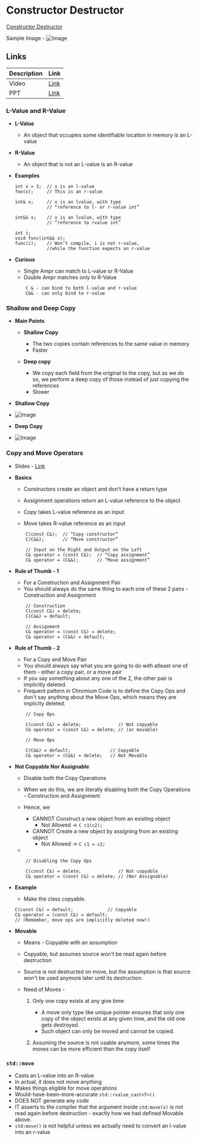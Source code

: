 # Constructor Destructor

[Constructor Destructor](./docs/Constructor%20Destructor.pdf)

Sample Image - ![Image](https://drive.google.com/uc?id=)

## Links

| Description | Link                                                                                                                                                              |
| ----------- | ----------------------------------------------------------------------------------------------------------------------------------------------------------------- |
| Video       | [Link](https://www.youtube.com/watch?v=ZoMkfOK-xKM )                                                                                                              |
| PPT         | [Link](https://docs.google.com/presentation/d/1aW5UvMqr7nIeWDMVlXh0It4pit8MBMlwfp1OcgwH9Zg/edit?resourcekey=0-w-NXIU6M8dxTngKHJxPOgw#slide=id.gd01c13137e_0_202 ) |
  

### L-Value and R-Value

*   **L-Value**
    *   An object that occupies some identifiable location in memory is an L-value
  
*   **R-Value**
    *   An object that is not an L-value is an R-value

*   **Examples**

    ```
    int x = 3;  // x is an l-value
    foo(x);     // This is an r-value

    int& x;     // x is an lvalue, with type
                // “reference to l- or r-value int”

    int&& x;    // x is an lvalue, with type
                // “reference to rvalue int”

    int i;
    void func(int&& x);
    func(i);    // Won’t compile, i is not r-value, 
                //while the function expects an r-value
    ```

*   **Curious**
  
    *   Single Ampr can match to L-value or R-Value
    *   Double Ampr matches only to R-Value
  
    ```
        C & - can bind to both l-value and r-value
        C&& - can only bind to r-value
    ```

### Shallow and Deep Copy

*   **Main Points**

    *   **Shallow Copy**
        *   The two copies contain references to the same value in memory
        *   Faster
  
    *   **Deep copy**
        *   We copy each field from the original to the copy, but as we do so, we perform a deep copy of those instead of just copying the references
        *   Slower

*   **Shallow Copy**
*   ![Image](https://drive.google.com/uc?id=1Yg5QfEG_MX7TxkphsSORP68goeTn4wmK)

*   **Deep Copy**
*   ![Image](https://drive.google.com/uc?id=1jZxRBJJ4DUq_0BIXnQ0i-FAzSWuZzt0a)


### Copy and Move Operators

* Slides -  [Link](https://docs.google.com/presentation/d/1aW5UvMqr7nIeWDMVlXh0It4pit8MBMlwfp1OcgwH9Zg/edit?resourcekey=0-w-NXIU6M8dxTngKHJxPOgw#slide=id.gd01c13137e_2_38)

*  **Basics** 

    *   Constructors create an object and don't have a return type
    *   Assignment operations return an L-value reference to the object
  
    *   Copy takes L-value reference as an input
    *   Move takes R-value reference as an input

  
    ```
        C(const C&);  // “Copy constructor”
        C(C&&);       // “Move constructor”

        // Input on the Right and Output on the Left
        C& operator = (const C&);  // “Copy assignment”
        C& operator = (C&&);       // “Move assignment”
    ```

*   **Rule of Thumb - 1**
  
    *   For a Construction and Assignment Pair
    *   You should always do the same thing to each one of these 2 pairs - Construction and Assignment

    ```
        // Construction
        C(const C&) = delete;
        C(C&&) = default;
        
        // Assignment
        C& operator = (const C&) = delete;
        C& operator = (C&&) = default;

    ```

*   **Rule of Thumb - 2** 
 
    *   For a Copy and Move Pair
    *   You should always say what you are going to do with atleast one of them - either a copy pair, or a move pair
    *   If you say something about any one of the 2, the other pair is implicitly deleted.
    *   Frequent pattern in Chromium Code is to define the Copy Ops and don't say anything about the Move Ops, which means they are implicity deleted. 

    ```
        // Copy Ops

        C(const C&) = delete;              // Not copyable
        C& operator = (const C&) = delete; // (or movable)
    ```

    ```
        // Move Ops

        C(C&&) = default;               // Copyable
        C& operator = (C&&) = delete;   // Not Movable
    ```

*   **Not Copyable Nor Assignable**

    *  Disable both the Copy Operations
    *  When we do this, we are literally disabling both the Copy Operations - Construction and Assignment
    *  Hence, we
       *  CANNOT Construct a new object from an existing object
            *   Not Allowed -> `C c1(c2);`
       *  CANNOT Create a new object by assigning from an existing object
            *   Not Allowed -> `C c1 = c2;`

    *   
    ```
        // Disabling the Copy Ops

        C(const C&) = delete;              // Not copyable
        C& operator = (const C&) = delete; // (Nor Assignable)
    ```

*   **Example**
    *   Make the class copyable.

    ```
    C(const C&) = default;             // Copyable
    C& operator = (const C&) = default;
    // (Remember, move ops are implicitly deleted now!)
    ```

*   **Movable**
    *   Means - Copyable with an assumption
    *   Copyable, but assumes source won't be read again before destruction
    *   Source is not destructed on move, but the assumption is that source won't be used anymore later until its destruction. 
  
    *   Need of Moves - 

        1. Only one copy exists at any give time:
           *   A move only type like unique pointer ensures that only one copy of the object exists at any given time, and the old one gets destroyed. 
           *   Such object can only be moved and cannot be copied. 

        2.    Assuming the source is not usable anymore, some times the moves can be more efficient than the copy itself


### `std::move`
    
*   Casts an L-value into an R-value
*   In actual, it does not move anything
*   Makes things eligible for move operations
*   Would-have-been-more-accurate `std::rvalue_cast<T>()`
*   DOES NOT generate any code
*   IT asserts to the compiler that the argument inside `std:move(x)` is not read again before destruction - exactly how we had defined Movable above.
*   `std:move()` is not helpful unless we actually need to convert an l-value into an r-value

